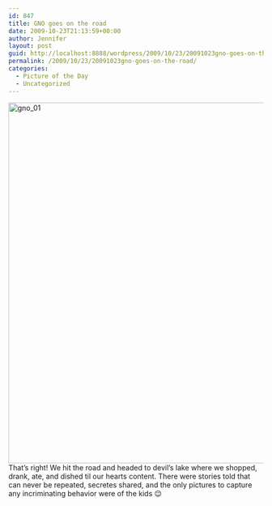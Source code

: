 ```yaml
---
id: 847
title: GNO goes on the road
date: 2009-10-23T21:13:59+00:00
author: Jennifer
layout: post
guid: http://localhost:8888/wordpress/2009/10/23/20091023gno-goes-on-the-road/
permalink: /2009/10/23/20091023gno-goes-on-the-road/
categories:
  - Picture of the Day
  - Uncategorized
---
```

<img title="gno_01" height="713" alt="gno_01" width="950" class="alignleft size-full wp-image-498" src="http://static.squarespace.com/static/50db6bb3e4b015296cd43789/50dfa5b1e4b0dc6320e0b5ea/50dfa5b2e4b0dc6320e0b73e/1256332385000/?format=original" />That&#8217;s right! We hit the road and headed to devil&#8217;s lake where we shopped, drank, ate, and dished til our hearts content. There were stories told that can never be repeated, secretes shared, and the only pictures to capture any incriminating behavior were of the kids 😉